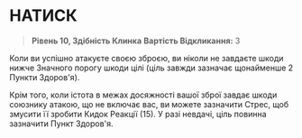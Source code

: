 ﻿# НАТИСК

> **Рівень 10, Здібність Клинка**
> **Вартість Відкликання:** 3

Коли ви успішно атакуєте своєю зброєю, ви ніколи не завдаєте шкоди нижче Значного порогу шкоди цілі (ціль завжди зазначає щонайменше 2 Пункти Здоров'я).

Крім того, коли істота в межах досяжності вашої зброї завдає шкоди союзнику атакою, що не включає вас, ви можете зазначити Стрес, щоб змусити її зробити Кидок Реакції (15). У разі невдачі, ціль повинна зазначити Пункт Здоров'я.